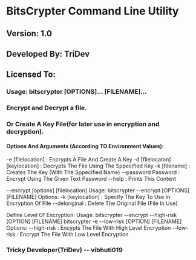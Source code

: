 # BitsCrypter Command Line Utility
## Version: 1.0
## Developed By: TriDev
## Licensed To: 

### Usage: bitscrypter [OPTIONS]...  [FILENAME]... 
### Encrypt and Decrypt a file. 
### Or Create A Key File(for later use in encryption and decryption).

#### Options And Arguments (According TO Environment Values):
-e [filelocation]              : Encrypts A File And Create A Key
-d [filelocaton] [keylocation] : Decrypts The File Using The Sppecified Key
-k [filename]                  : Creates The Key (With The Sppecified Name)
--password Password            : Encrypt Using The Given Text Password
--help                         : Prints This Content


--encrypt [options] [filelocation] 
Usage: bitscrypter --encrypt [OPTIONS] [FILENAME]
Options: 
-k [keylocation]               : Specify The Key To Use In Encryption Of File
--deloriginal                  : Delete The Original File (File In Use)

Define Level Of Encryption:
Usage: bitscrypter --encrypt --high-risk [OPTION] [FILENAME]
       bitscrypter -e --low-risk [OPTION] [FILENAME]
Options:
--high-risk                    : Encypts The File With High Level Encryption
--low-risk                     : Encrypt The File With Low Level Encryption 


### Tricky Developer(TriDev) -- vibhuti019
